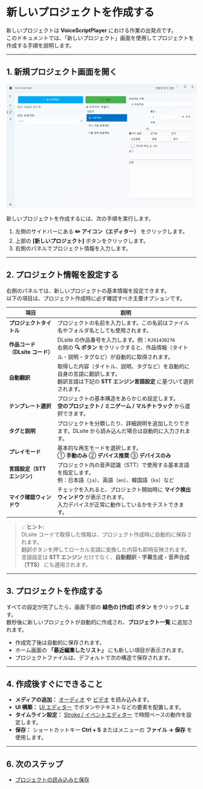 # 新しいプロジェクトを作成する

新しいプロジェクトは **VoiceScriptPlayer** における作業の出発点です。  
このドキュメントでは、「新しいプロジェクト」画面を使用してプロジェクトを作成する手順を説明します。

---

## 1. 新規プロジェクト画面を開く

![project-create](../images/project-create.png)

新しいプロジェクトを作成するには、次の手順を実行します。

1. 左側のサイドバーにある **✏️ アイコン（エディター）** をクリックします。  
2. 上部の **[新しいプロジェクト]** ボタンをクリックします。  
3. 右側のパネルでプロジェクト情報を入力します。

---

## 2. プロジェクト情報を設定する

右側のパネルでは、新しいプロジェクトの基本情報を設定できます。  
以下の項目は、プロジェクト作成時に必ず確認すべき主要オプションです。

| 項目 | 説明 |
|------|------|
| **プロジェクトタイトル** | プロジェクトの名前を入力します。この名前はファイル名やフォルダ名としても使用されます。 |
| **作品コード（DLsite コード）** | DLsite の作品番号を入力します。例：`RJ01430276`<br>右側の **🔍 ボタン** をクリックすると、作品情報（タイトル・説明・タグなど）が自動的に取得されます。 |
| **自動翻訳** | 取得した内容（タイトル、説明、タグなど）を自動的に自身の言語に翻訳します。<br>翻訳言語は下記の **STT エンジン言語設定** に基づいて選択されます。 |
| **テンプレート選択** | プロジェクトの基本構造をあらかじめ設定します。<br>**空のプロジェクト / ミニゲーム / マルチトラック** から選択できます。 |
| **タグと説明** | プロジェクトを分類したり、詳細説明を追加したりできます。DLsite から読み込んだ場合は自動的に入力されます。 |
| **プレイモード** | 基本的な再生モードを選択します。<br>① **手動のみ** ② **デバイス推奨** ③ **デバイスのみ** |
| **言語設定（STT エンジン）** | プロジェクト内の音声認識（STT）で使用する基本言語を指定します。<br>例：日本語（`ja`）、英語（`en`）、韓国語（`ko`）など |
| **マイク確認ウィンドウ** | チェックを入れると、プロジェクト開始時に **マイク検出ウィンドウ** が表示されます。<br>入力デバイスが正常に動作しているかをテストできます。 |

> 💡 **ヒント:**  
> DLsite コードで取得した情報は、プロジェクト作成時に自動的に保存されます。  
> 翻訳ボタンを押してローカル言語に変換した内容も即時反映されます。  
> 言語設定は **STT エンジン** だけでなく、**自動翻訳・字幕生成・音声合成（TTS）** にも適用されます。

---

## 3. プロジェクトを作成する

すべての設定が完了したら、画面下部の **緑色の [作成] ボタン** をクリックします。  
数秒後に新しいプロジェクトが自動的に作成され、**プロジェクト一覧** に追加されます。

- 作成完了後は自動的に保存されます。  
- ホーム画面の **「最近編集したリスト」** にも新しい項目が表示されます。  
- プロジェクトファイルは、デフォルトで次の構造で保存されます。

---

## 4. 作成後すぐにできること

- **メディアの追加：** [オーディオ](../editor/sound.md) や [ビデオ](../editor/video.md) を読み込みます。  
- **UI 構築：** [UI エディター](../editor/ui.md) でボタンやテキストなどの要素を配置します。  
- **タイムライン設定：** [Stroke / イベントエディター](../editor/stroke.md) で時間ベースの動作を設定します。  
- **保存：** ショートカットキー **Ctrl + S** またはメニューの **ファイル → 保存** を使用します。

---

## 6. 次のステップ

- [プロジェクトの読み込みと保存](manage.md)
